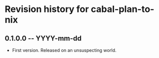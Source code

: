 # Revision history for cabal-plan-to-nix

## 0.1.0.0 -- YYYY-mm-dd

* First version. Released on an unsuspecting world.
